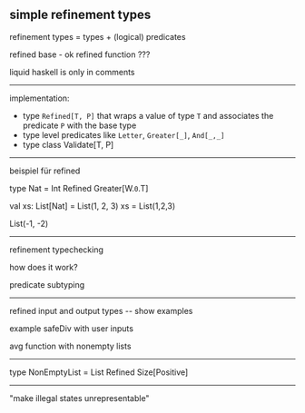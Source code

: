simple refinement types
-----------------------
refinement types = types + (logical) predicates

refined base - ok
refined function ???

liquid haskell is only in comments

---
implementation:
* type `Refined[T, P]` that wraps a value of type `T` and associates the predicate `P` with the base type
* type level predicates like `Letter`, `Greater[_]`, `And[_,_]`
* type class Validate[T, P] 

----

beispiel für refined

type Nat = Int Refined Greater[W.`0`.T]

val xs: List[Nat] = List(1, 2, 3)
xs = List(1,2,3)


List(-1, -2)

---

refinement typechecking

how does it work?

predicate subtyping

---

refined input and output types -- show examples

example safeDiv with user inputs

avg function with nonempty lists

---

type NonEmptyList = List Refined Size[Positive]


---

"make illegal states unrepresentable"
